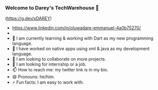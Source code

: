 ### Welcome to Darey's TechWarehouse 👋
(https://g.dev/xDAREY)

- https://www.linkedin.com/in/oluwadare-emmanuel-4a0b75270/
- 
- 🔭 I am currently learning & working with Dart as my new programming language.
- 🌱 I have worked on native apps using xml & java as my development language.
- 👯 I am looking to collaborate on more projects.
- 🤔 I am looking for internship or a job.
- 📫 How to reach me: my twitter link is in my bio.
- 😄 Pronouns: he/him.
- ⚡ Fun facts: I am easy to work with.    
